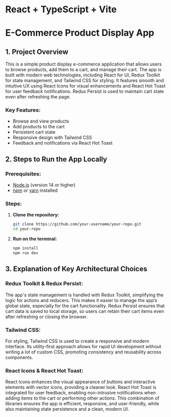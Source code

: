 # React + TypeScript + Vite

# E-Commerce Product Display App

## 1. Project Overview

This is a simple product display e-commerce application that allows users to browse products, add them to a cart, and manage their cart. The app is built with modern web technologies, including React for UI, Redux Toolkit for state management, and Tailwind CSS for styling. It features smooth and intuitive UX using React Icons for visual enhancements and React Hot Toast for user feedback notifications. Redux Persist is used to maintain cart state even after refreshing the page.

### Key Features:

- Browse and view products
- Add products to the cart
- Persistent cart state
- Responsive design with Tailwind CSS
- Feedback and notifications via React Hot Toast

## 2. Steps to Run the App Locally

### Prerequisites:

- [Node.js](https://nodejs.org/) (version 14 or higher)
- [npm](https://www.npmjs.com/) or [yarn](https://yarnpkg.com/) installed

### Steps:

1. **Clone the repository:**
   ```bash
   git clone https://github.com/your-username/your-repo.git
   cd your-repo
2. **Run on the terminal:**
   ```bash
   npm install
   npm run dev
   ```
## 3. Explanation of Key Architectural Choices

### Redux Toolkit & Redux Persist:
The app's state management is handled with Redux Toolkit, simplifying the logic for actions and reducers. This makes it easier to manage the app’s global state, especially for the cart functionality. Redux Persist ensures that cart data is saved to local storage, so users can retain their cart items even after refreshing or closing the browser.

### Tailwind CSS:
For styling, Tailwind CSS is used to create a responsive and modern interface. Its utility-first approach allows for rapid UI development without writing a lot of custom CSS, promoting consistency and reusability across components.

### React Icons & React Hot Toast:
React Icons enhances the visual appearance of buttons and interactive elements with vector icons, providing a cleaner look.
React Hot Toast is integrated for user feedback, enabling non-intrusive notifications when adding items to the cart or performing other actions.
This combination of libraries ensures the app is efficient, responsive, and user-friendly, while also maintaining state persistence and a clean, modern UI.